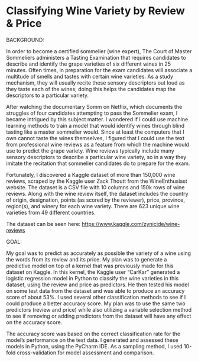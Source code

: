 # Classifying Wine Variety by Review & Price

BACKGROUND:

In order to become a certified sommelier (wine expert), The Court of Master Sommeliers administers a Tasting Examination that requires candidates to describe and identify the grape varieties of six different wines in 25 minutes. Often times, in preparation for the exam candidates will associate a multitude of smells and tastes with certain wine varieties. As a study mechanism, they will usually recite these sensory descriptors out loud as they taste each of the wines; doing this helps the candidates map the descriptors to a particular variety.

After watching the documentary Somm on Netflix, which documents the struggles of four candidates attempting to pass the Sommelier exam, I became intrigued by this subject matter. I wondered if I could use machine learning methods to train a model that would identify wines through blind tasting like a master sommelier would. Since at least the computers that I own cannot taste the wines themselves, I figured that I could use the text from professional wine reviews as a feature from which the machine would use to predict the grape variety. Wine reviews typically include many sensory descriptors to describe a particular wine variety, so in a way they imitate the recitation that sommelier candidates do to prepare for the exam.

Fortunately, I discovered a Kaggle dataset of more than 150,000 wine reviews, scraped by the Kaggle user Zack Thoutt from the WineEnthusiast website. The dataset is a CSV file with 10 columns and 150k rows of wine reviews. Along with the wine review itself, the dataset includes the country of origin, designation, points (as scored by the reviewer), price, province, region(s), and winery for each wine variety. There are 623 unique wine varieties from 49 different countries.

The dataset can be seen here: https://www.kaggle.com/zynicide/wine-reviews

GOAL:

My goal was to predict as accurately as possible the variety of a wine using the words from its review and its price. My plan was to generate a predictive model on top of a kernel that was previously made for this dataset on Kaggle. In this kernel, the Kaggle user “CarKar” generated a logistic regression model in Python to classify the wine varieties in this dataset, using the review and price as predictors. He then tested his model on some test data from the dataset and was able to produce an accuracy score of about 53%. I used several other classification methods to see if I could produce a better accuracy score. My plan was to use the same two predictors (review and price) while also utilizing a variable selection method to see if removing or adding predictors from the dataset will have any effect on the accuracy score.

The accuracy score was based on the correct classification rate for the model’s performance on the test data. I generated and assessed these models in Python, using the PyCharm IDE. As a sampling method, I used 10-fold cross-validation for model assessment and comparison.

